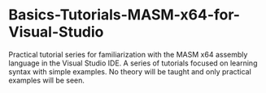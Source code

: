 # Basics-Tutorials-MASM-x64-for-Visual-Studio
Practical tutorial series for familiarization with the MASM x64 assembly language in the Visual Studio IDE.
A series of tutorials focused on learning syntax with simple examples.
No theory will be taught and only practical examples will be seen.
